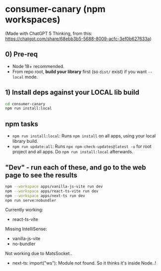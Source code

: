 # consumer-canary (npm workspaces)

(Made with ChatGPT 5 Thinking, from this: https://chatgpt.com/share/68ebb3b5-5688-8009-acfc-3ef0b627633a)

## 0) Pre-req
- Node 18+ recommended.
- From repo root, **build your library** first (so `dist/` exist) if you want `--local` mode.

## 1) Install deps against your LOCAL lib build
```bash
cd consumer-canary
npm run install:local
```

## npm tasks

* `npm run install:local`: Runs `npm install` on all apps, using your local library build.
* `npm run update:all`: Runs `npx npm-check-updates@latest -u` for root project and all apps. Do `npm run install:local` afterwards.


## "Dev" - run each of these, and go to the web page to see the results
```bash
npm --workspace apps/vanilla-js-vite run dev
npm --workspace apps/react-ts-vite run dev
npm --workspace apps/next-ts run dev
npm run serve:nobundler
```

Currently working:
* react-ts-vite

Missing IntelliSense:
* vanilla-js-vite
* no-bundler

Not working due to MatsSocket..
* next-ts: import("ws"): Module not found. So it thinks it's inside Node..!